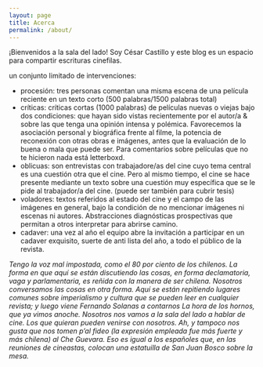 ```yaml
---
layout: page
title: Acerca
permalink: /about/
---
```


¡Bienvenidos a la sala del lado! Soy César Castillo y este blog es un espacio para compartir escrituras cinefilas. 

un conjunto limitado de intervenciones:
- procesión: tres personas comentan una misma escena de una película reciente en un texto corto (500 palabras/1500 palabras total)
- críticas: críticas cortas (1000 palabras) de películas nuevas o viejas bajo dos condiciones: que hayan sido vistas recientemente por el autor/a & sobre las que tenga una opinión intensa y polémica. Favorecemos la asociación personal y biográfica frente al filme, la potencia de reconexión con otras obras e imágenes, antes que la evaluación de lo buena o mala que puede ser. Para comentarios sobre películas que no te hicieron nada está letterboxd. 
- oblicuas: son entrevistas con trabajadore/as del cine cuyo tema central es una cuestión otra que el cine. Pero al mismo tiempo, el cine se hace presente mediante un texto sobre una cuestión muy específica que se le pide al trabajador/a del cine. (puede ser también para cubrir tesis)
- voladores: textos referidos al estado del cine y el campo de las imágenes en general, bajo la condición de no mencionar imágenes ni escenas ni autores. Abstracciones diagnósticas prospectivas que permitan a otros interpretar para abrirse camino. 
- cadaver: una vez al año el equipo abre la invitación a participar en un cadaver exquisito, suerte de anti lista del año, a todo el público de la revista. 


*Tengo la voz mal impostada, como el 80 por ciento de los chilenos. La forma en que aquí se están discutiendo las cosas, en forma declamatoria, vaga y parlamentaria, es reñida con la manera de ser chilena. Nosotros conversamos las cosas en otra forma. Aquí se están repitiendo lugares comunes sobre imperialismo y cultura que se pueden leer en cualquier revista; y luego viene Fernando Solanas a contarnos _La hora de los hornos_, que ya vimos anoche. Nosotros nos vamos a la sala del lado a hablar de cine. Los que quieran pueden venirse con nosotros. Ah, y tampoco nos gusta que nos tomen _p’al fideo_ (la expresión empleada fue más fuerte y más chilena) al _Che_ Guevara. Eso es igual a los españoles que, en las reuniones de cineastas, colocan una estatuilla de San Juan Bosco sobre la mesa.*
